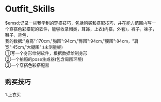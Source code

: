 # Outfit_Skills
$emsd;记录一些我学到的穿搭技巧，包括购买和搭配技巧，并在能力范围内写一个穿搭色彩搭配的软件，能够收录帽类，耳饰，上衣(内搭，外套)，裤子，袜子，鞋子，背包，  
我的数据:"身高":170cm,"胸围":94cm,"臀围":94cm,"腰围":84cm，"肩宽":45cm,"大腿围":(未测量呢)  
①写一个身形绘制软件，根据数据绘制身形  
②一个拍照的pose生成器(包含周围环境)  
③一个穿搭色彩搭配器  
## 购买技巧  
1.上衣买  
